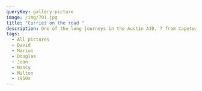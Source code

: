 ```yaml
---
queryKey: gallery-picture
image: /img/701.jpg
title: "Curries on the road "
description: One of the long journeys in the Austin A30, ? from Capetown
tags:
  - All pictures
  - David
  - Marion
  - Douglas
  - Joan
  - Nancy
  - Milton
  - 1950s
---
```

